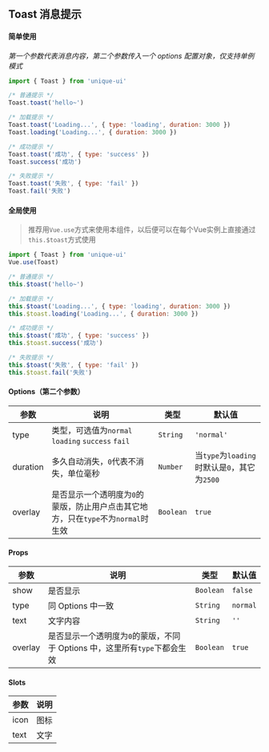 ## Toast 消息提示

#### 简单使用

_第一个参数代表消息内容，第二个参数传入一个 options 配置对象，仅支持单例模式_

```javascript
import { Toast } from 'unique-ui'

/* 普通提示 */
Toast.toast('hello~')

/* 加载提示 */
Toast.toast('Loading...', { type: 'loading', duration: 3000 })
Toast.loading('Loading...', { duration: 3000 })

/* 成功提示 */
Toast.toast('成功', { type: 'success' })
Toast.success('成功')

/* 失败提示 */
Toast.toast('失败', { type: 'fail' })
Toast.fail('失败')
```

#### 全局使用

> 推荐用`Vue.use`方式来使用本组件，以后便可以在每个Vue实例上直接通过`this.$toast`方式使用

```javascript
import { Toast } from 'unique-ui'
Vue.use(Toast)

/* 普通提示 */
this.$toast('hello~')

/* 加载提示 */
this.$toast('Loading...', { type: 'loading', duration: 3000 })
this.$toast.loading('Loading...', { duration: 3000 })

/* 成功提示 */
this.$toast('成功', { type: 'success' })
this.$toast.success('成功')

/* 失败提示 */
this.$toast('失败', { type: 'fail' })
this.$toast.fail('失败')
```

#### Options（第二个参数）

| 参数 | 说明 | 类型 | 默认值 |
|------|------|------|------|
| type | 类型，可选值为`normal` `loading` `success` `fail` | `String` | `'normal'` |
| duration | 多久自动消失，`0`代表不消失，单位毫秒 | `Number` | 当`type`为`loading`时默认是`0`，其它为`2500` |
| overlay | 是否显示一个透明度为`0`的蒙版，防止用户点击其它地方，只在`type`不为`normal`时生效 | `Boolean` | `true` |

#### Props

| 参数 | 说明 | 类型 | 默认值 |
|------|------|------|------|
| show | 是否显示 | `Boolean` | `false` |
| type | 同 Options 中一致 | `String` | `normal` |
| text | 文字内容 | `String` | `''` |
| overlay | 是否显示一个透明度为`0`的蒙版，不同于 Options 中，这里所有`type`下都会生效 | `Boolean` | `true` |


#### Slots

| 参数 | 说明 |
|------|------|
| icon | 图标 |
| text | 文字 |
